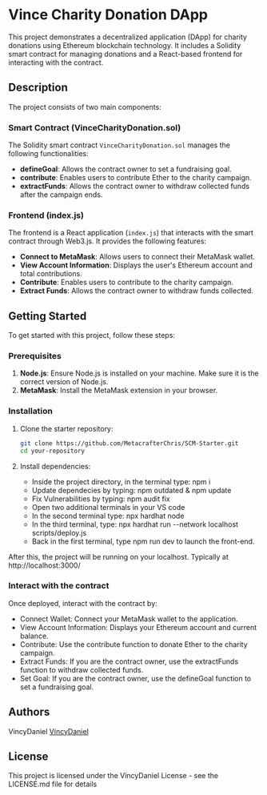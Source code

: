 # Vince Charity Donation DApp

This project demonstrates a decentralized application (DApp) for charity donations using Ethereum blockchain technology. It includes a Solidity smart contract for managing donations and a React-based frontend for interacting with the contract.

## Description

The project consists of two main components:

### Smart Contract (VinceCharityDonation.sol)

The Solidity smart contract `VinceCharityDonation.sol` manages the following functionalities:

- **defineGoal**: Allows the contract owner to set a fundraising goal.
- **contribute**: Enables users to contribute Ether to the charity campaign.
- **extractFunds**: Allows the contract owner to withdraw collected funds after the campaign ends.

### Frontend (index.js)

The frontend is a React application (`index.js`) that interacts with the smart contract through Web3.js. It provides the following features:

- **Connect to MetaMask**: Allows users to connect their MetaMask wallet.
- **View Account Information**: Displays the user's Ethereum account and total contributions.
- **Contribute**: Enables users to contribute to the charity campaign.
- **Extract Funds**: Allows the contract owner to withdraw funds collected.

## Getting Started

To get started with this project, follow these steps:

### Prerequisites

1. **Node.js**: Ensure Node.js is installed on your machine. Make sure it is the correct version of Node.js.
2. **MetaMask**: Install the MetaMask extension in your browser.

### Installation

1. Clone the starter repository:

   ```bash
   git clone https://github.com/MetacrafterChris/SCM-Starter.git
   cd your-repository

2. Install dependencies:

   - Inside the project directory, in the terminal type: npm i
   - Update dependecies by typing: npm outdated & npm update
   - Fix Vulnerabilities by typing: npm audit fix
   - Open two additional terminals in your VS code
   - In the second terminal type: npx hardhat node
   - In the third terminal, type: npx hardhat run --network localhost scripts/deploy.js
   - Back in the first terminal, type npm run dev to launch the front-end.

  After this, the project will be running on your localhost. Typically at http://localhost:3000/

### Interact with the contract

Once deployed, interact with the contract by:

  - Connect Wallet: Connect your MetaMask wallet to the application.
  - View Account Information: Displays your Ethereum account and current balance.
  - Contribute: Use the contribute function to donate Ether to the charity campaign.
  - Extract Funds: If you are the contract owner, use the extractFunds function to withdraw collected funds.
  - Set Goal: If you are the contract owner, use the defineGoal function to set a fundraising goal.
    
## Authors

VincyDaniel 
[VincyDaniel](https://www.linkedin.com/in/vince-daniel-del-rosario-815a11205/)

## License

This project is licensed under the VincyDaniel License - see the LICENSE.md file for details
